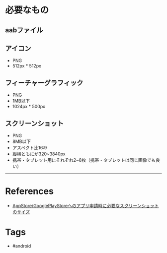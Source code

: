 # 必要なもの
## aabファイル

## アイコン
- PNG
- 512px * 512px 

## フィーチャーグラフィック
- PNG
- 1MB以下
- 1024px * 500px

## スクリーンショット
- PNG
- 8MB以下
- アスペクト比16:9
- 縦横ともにが320~3840px
- 携帯・タブレット用にそれぞれ2~8枚（携帯・タブレットは同じ画像でも良い）

---
# References
- [AppStore/GooglePlayStoreへのアプリ申請時に必要なスクリーンショットのサイズ](https://zw-kakeru.com/technology/store-screenshots-size/#:~:text=%E7%B8%A6%E3%83%BB%E6%A8%AA%E3%81%A8%E3%82%82%E3%81%AB320px%20~%203840px,%E3%81%AB%E3%81%99%E3%82%8B%E3%81%93%E3%81%A8%E3%81%AF%E3%81%A7%E3%81%8D%E3%81%AA%E3%81%84%E3%80%82)

# Tags
- #android 